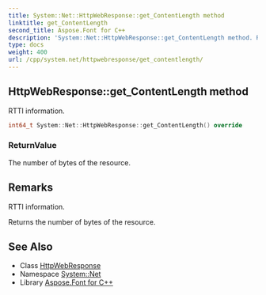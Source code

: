 ```yaml
---
title: System::Net::HttpWebResponse::get_ContentLength method
linktitle: get_ContentLength
second_title: Aspose.Font for C++
description: 'System::Net::HttpWebResponse::get_ContentLength method. RTTI information in C++.'
type: docs
weight: 400
url: /cpp/system.net/httpwebresponse/get_contentlength/
---
```

## HttpWebResponse::get_ContentLength method


RTTI information.

```cpp
int64_t System::Net::HttpWebResponse::get_ContentLength() override
```


### ReturnValue

The number of bytes of the resource.
## Remarks


RTTI information.   

Returns the number of bytes of the resource. 
## See Also

* Class [HttpWebResponse](../)
* Namespace [System::Net](../../)
* Library [Aspose.Font for C++](../../../)
